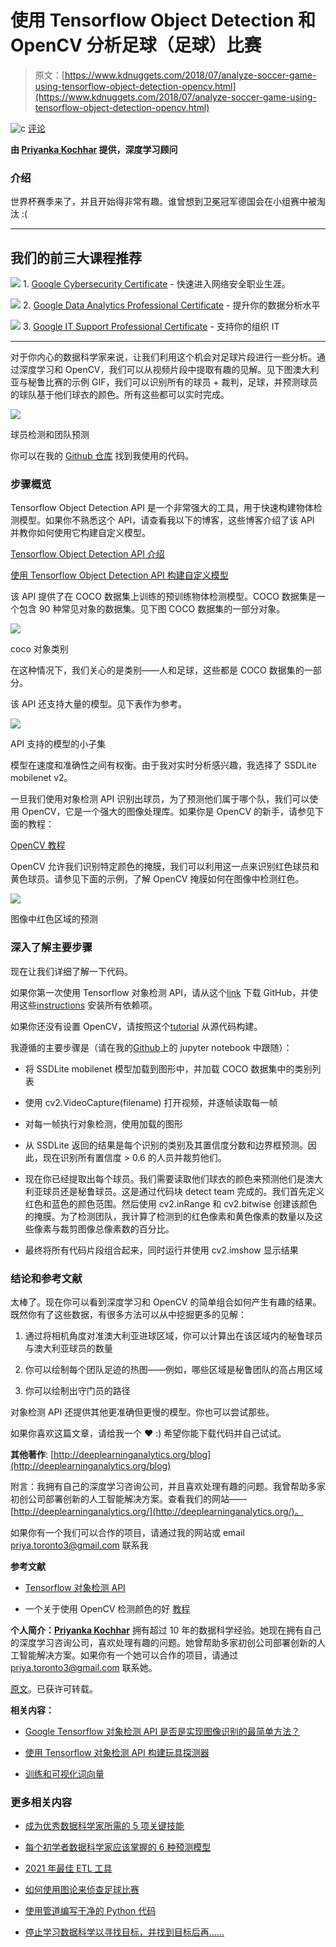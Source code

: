 # 使用 Tensorflow Object Detection 和 OpenCV 分析足球（足球）比赛

> 原文：[https://www.kdnuggets.com/2018/07/analyze-soccer-game-using-tensorflow-object-detection-opencv.html](https://www.kdnuggets.com/2018/07/analyze-soccer-game-using-tensorflow-object-detection-opencv.html)

![c](../Images/3d9c022da2d331bb56691a9617b91b90.png) [评论](#comments)

**由 [Priyanka Kochhar](https://github.com/priya-dwivedi) 提供，深度学习顾问**

### **介绍**

世界杯赛季来了，并且开始得非常有趣。谁曾想到卫冕冠军德国会在小组赛中被淘汰 :(

* * *

## 我们的前三大课程推荐

![](../Images/0244c01ba9267c002ef39d4907e0b8fb.png) 1\. [Google Cybersecurity Certificate](https://www.kdnuggets.com/google-cybersecurity) - 快速进入网络安全职业生涯。

![](../Images/e225c49c3c91745821c8c0368bf04711.png) 2\. [Google Data Analytics Professional Certificate](https://www.kdnuggets.com/google-data-analytics) - 提升你的数据分析水平

![](../Images/0244c01ba9267c002ef39d4907e0b8fb.png) 3\. [Google IT Support Professional Certificate](https://www.kdnuggets.com/google-itsupport) - 支持你的组织 IT

* * *

对于你内心的数据科学家来说，让我们利用这个机会对足球片段进行一些分析。通过深度学习和 OpenCV，我们可以从视频片段中提取有趣的见解。见下图澳大利亚与秘鲁比赛的示例 GIF，我们可以识别所有的球员 + 裁判，足球，并预测球员的球队基于他们球衣的颜色。所有这些都可以实时完成。

![](../Images/07b25fd30b67c19bdd28661a485b9554.png)

球员检测和团队预测

你可以在我的 [Github 仓库](https://github.com/priya-dwivedi/Deep-Learning/blob/master/soccer_team_prediction/soccer_realtime.ipynb) 找到我使用的代码。

### **步骤概览**

Tensorflow Object Detection API 是一个非常强大的工具，用于快速构建物体检测模型。如果你不熟悉这个 API，请查看我以下的博客，这些博客介绍了该 API 并教你如何使用它构建自定义模型。

[Tensorflow Object Detection API 介绍](http://deeplearninganalytics.org/blog/introduction-to-tensorflow-object-detection-api)

[使用 Tensorflow Object Detection API 构建自定义模型](http://deeplearninganalytics.org/blog/building-toy-detector-with-object-detection-api)

该 API 提供了在 COCO 数据集上训练的预训练物体检测模型。COCO 数据集是一个包含 90 种常见对象的数据集。见下图 COCO 数据集的一部分对象。

![](../Images/fd31605da1c1f2ce10a9e0b9985f8da3.png)

coco 对象类别

在这种情况下，我们关心的是类别——人和足球，这些都是 COCO 数据集的一部分。

该 API 还支持大量的模型。见下表作为参考。

![](../Images/35568105aa26885446c3b973afee2ec8.png)

API 支持的模型的小子集

模型在速度和准确性之间有权衡。由于我对实时分析感兴趣，我选择了 SSDLite mobilenet v2。

一旦我们使用对象检测 API 识别出球员，为了预测他们属于哪个队，我们可以使用 OpenCV，它是一个强大的图像处理库。如果你是 OpenCV 的新手，请参见下面的教程：

[OpenCV 教程](http://opencv-python-tutroals.readthedocs.io/en/latest/py_tutorials/py_tutorials.html)

OpenCV 允许我们识别特定颜色的掩膜，我们可以利用这一点来识别红色球员和黄色球员。请参见下面的示例，了解 OpenCV 掩膜如何在图像中检测红色。

![](../Images/9da890317f9dbabcd95094c08c7161be.png)

图像中红色区域的预测

### **深入了解主要步骤**

现在让我们详细了解一下代码。

如果你第一次使用 Tensorflow 对象检测 API，请从这个[link](https://github.com/tensorflow/models/tree/master/research/object_detection) 下载 GitHub，并使用这些[instructions](https://github.com/tensorflow/models/blob/master/research/object_detection/g3doc/installation.md) 安装所有依赖项。

如果你还没有设置 OpenCV，请按照这个[tutorial](https://docs.opencv.org/3.4.1/d2/de6/tutorial_py_setup_in_ubuntu.html) 从源代码构建。

我遵循的主要步骤是（请在我的[Github](https://github.com/priya-dwivedi/Deep-Learning/blob/master/soccer_team_prediction/soccer_realtime.ipynb)上的 jupyter notebook 中跟随）：

+   将 SSDLite mobilenet 模型加载到图形中，并加载 COCO 数据集中的类别列表

+   使用 cv2.VideoCapture(filename) 打开视频，并逐帧读取每一帧

+   对每一帧执行对象检测，使用加载的图形

+   从 SSDLite 返回的结果是每个识别的类别及其置信度分数和边界框预测。因此，现在识别所有置信度 > 0.6 的人员并裁剪他们。

+   现在你已经提取出每个球员。我们需要读取他们球衣的颜色来预测他们是澳大利亚球员还是秘鲁球员。这是通过代码块 detect team 完成的。我们首先定义红色和蓝色的颜色范围。然后使用 cv2.inRange 和 cv2.bitwise 创建该颜色的掩膜。为了检测团队，我计算了检测到的红色像素和黄色像素的数量以及这些像素与裁剪图像总像素数的百分比。

+   最终将所有代码片段组合起来，同时运行并使用 cv2.imshow 显示结果

### **结论和参考文献**

太棒了。现在你可以看到深度学习和 OpenCV 的简单组合如何产生有趣的结果。既然你有了这些数据，有很多方法可以从中挖掘更多的见解：

1.  通过将相机角度对准澳大利亚进球区域，你可以计算出在该区域内的秘鲁球员与澳大利亚球员的数量

1.  你可以绘制每个团队足迹的热图——例如，哪些区域是秘鲁团队的高占用区域

1.  你可以绘制出守门员的路径

对象检测 API 还提供其他更准确但更慢的模型。你也可以尝试那些。

如果你喜欢这篇文章，请给我一个 ❤️ :) 希望你能下载代码并自己试试。

**其他著作**: [http://deeplearninganalytics.org/blog](http://deeplearninganalytics.org/blog)

附言：我拥有自己的深度学习咨询公司，并且喜欢处理有趣的问题。我曾帮助多家初创公司部署创新的人工智能解决方案。查看我们的网站——[http://deeplearninganalytics.org/](http://deeplearninganalytics.org/)。

如果你有一个我们可以合作的项目，请通过我的网站或 email priya.toronto3@gmail.com 联系我

**参考文献**

+   [Tensorflow 对象检测 API](https://github.com/tensorflow/models/tree/master/research/object_detection)

+   一个关于使用 OpenCV 检测颜色的好 [教程](https://www.pyimagesearch.com/2014/08/04/opencv-python-color-detection/)

**个人简介：[Priyanka Kochhar](https://github.com/priya-dwivedi)** 拥有超过 10 年的数据科学经验。她现在拥有自己的深度学习咨询公司，喜欢处理有趣的问题。她曾帮助多家初创公司部署创新的人工智能解决方案。如果你有一个她可以合作的项目，请通过 [priya.toronto3@gmail.com](mailto:priya.toronto3@gmail.com) 联系她。

[原文](https://towardsdatascience.com/analyse-a-soccer-game-using-tensorflow-object-detection-and-opencv-e321c230e8f2)。已获许可转载。

**相关内容：**

+   [Google Tensorflow 对象检测 API 是否是实现图像识别的最简单方法？](/2018/03/google-tensorflow-object-detection-api-the-easiest-way-implement-image-recognition.html)

+   [使用 Tensorflow 对象检测 API 构建玩具探测器](/2018/02/building-toy-detector-tensorflow-object-detection-api.html)

+   [训练和可视化词向量](/2018/01/training-visualising-word-vectors.html)

### 更多相关内容

+   [成为优秀数据科学家所需的 5 项关键技能](https://www.kdnuggets.com/2021/12/5-key-skills-needed-become-great-data-scientist.html)

+   [每个初学者数据科学家应该掌握的 6 种预测模型](https://www.kdnuggets.com/2021/12/6-predictive-models-every-beginner-data-scientist-master.html)

+   [2021 年最佳 ETL 工具](https://www.kdnuggets.com/2021/12/mozart-best-etl-tools-2021.html)

+   [如何使用图论来侦查足球比赛](https://www.kdnuggets.com/2022/11/graph-theory-scout-soccer.html)

+   [使用管道编写干净的 Python 代码](https://www.kdnuggets.com/2021/12/write-clean-python-code-pipes.html)

+   [停止学习数据科学以寻找目标，并找到目标后再……](https://www.kdnuggets.com/2021/12/stop-learning-data-science-find-purpose.html)

